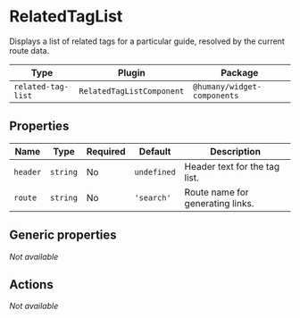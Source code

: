 # RelatedTagList

Displays a list of related tags for a particular guide, resolved by the current route data.

| Type               | Plugin                    | Package                     |
| ------------------ | ------------------------- | --------------------------- |
| `related-tag-list` | `RelatedTagListComponent` | `@humany/widget-components` |

## Properties

| Name     | Type     | Required | Default     | Description                      |
| -------- | -------- | -------- | ----------- | -------------------------------- |
| `header` | `string` | No       | `undefined` | Header text for the tag list.    |
| `route`  | `string` | No       | `'search'`  | Route name for generating links. |

## Generic properties

_Not available_

## Actions

_Not available_
